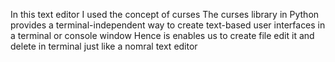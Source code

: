 In this text editor I used the concept of curses
The curses library in Python provides a terminal-independent way to create text-based user interfaces in a terminal or console window
Hence is enables us to create file edit it and delete in terminal just like a nomral text editor 
